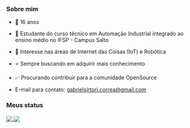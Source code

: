 ### Sobre mim
- :boy: 16 anos
- :blue_book: Estudante do curso técnico em Automação Industrial integrado ao ensino médio no IFSP - Campus Salto
- :bow: Interesse nas áreas de Internet das Coisas (IoT)  e Robótica
- :star: Sempre buscando em adquirir mais conhecimento
- :white_check_mark: Procurando contribuir para a comunidade OpenSource

- E-mail para contato: gabrielsirtori.correa@gmail.com

### Meus status

<a href="https://github.com/anuraghazra/github-readme-stats">
  <img align="center" src="https://github-readme-stats.vercel.app/api/top-langs/?username=GabrielSirtoriCorrea&layout=compact&theme=tokyonight" />
</a>
<a href="https://github.com/anuraghazra/github-readme-stats">
  <img align="center" src="https://github-readme-stats.vercel.app/api?username=GabrielSirtoriCorrea&hide=issues&theme=tokyonight" />
</a>

